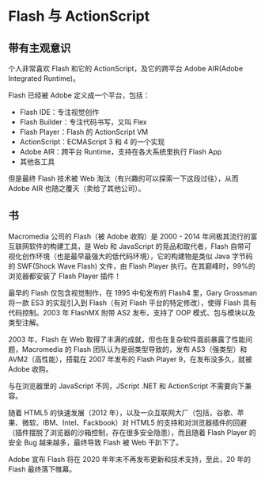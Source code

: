 # Flash 与 ActionScript

## 带有主观意识

个人非常喜欢 Flash 和它的 ActionScript，及它的跨平台 Adobe AIR(Adobe Integrated Runtime)。

Flash 已经被 Adobe 定义成一个平台，包括：

- Flash IDE：专注视觉创作
- Flash Builder：专注代码书写，又叫 Flex
- Flash Player：Flash 的 ActionScript VM
- ActionScript：ECMAScript 3 和 4 的一个实现
- Adobe AIR：跨平台 Runtime，支持在各大系统里执行 Flash App
- 其他各工具

但是最终 Flash 技术被 Web 淘汰（有兴趣的可以探索一下这段过往），从而 Adobe AIR 也随之覆灭（卖给了其他公司）。

## 书

Macromedia 公司的 Flash（被 Adobe 收购）是 2000 - 2014 年间极其流行的富互联网软件的构建工具，是 Web 和 JavaScript 的竞品和取代者，Flash 自带可视化创作环境（也是最早最强大的低代码环境），它的构建物是类似 Java 字节码的 SWF(Shock Wave Flash) 文件，由 Flash Player 执行。在其巅峰时，99%的浏览器都安装了 Flash Player 插件！

最早的 Flash 仅包含视觉制作，在 1995 中旬发布的 Flash4 里，Gary Grossman 将一款 ES3 的实现引入到 Flash（有对 Flash 平台的特定修改），使得 Flash 具有代码控制。2003 年 FlashMX 附带 AS2 发布，支持了 OOP 模式、包与模块以及类型注解。

2003 年，Flash 在 Web 取得了丰满的成就，但也在复杂软件面前暴露了性能问题，Macromedia 的 Flash 团队认为是弱类型导致的，发布 AS3（强类型）和 AVM2（高性能），搭载在 2007 年发布的 Flash Player 9，在发布没多久，就被 Adobe 收购。

与在浏览器里的 JavaScript 不同，JScript .NET 和 ActionScript 不需要向下兼容。

随着 HTML5 的快速发展（2012 年），以及一众互联网大厂（包括，谷歌、苹果、微软、IBM、Intel、Fackbook）对 HTML5 的支持和对浏览器插件的回避（插件摆脱了浏览器的沙箱控制，存在很多安全隐患），而且随着 Flash Player 的安全 Bug 越来越多，最终导致 Flash 被 Web 干趴下了。

Adobe 宣布 Flash 将在 2020 年年末不再发布更新和技术支持，至此，20 年的 Flash 最终落下帷幕。
